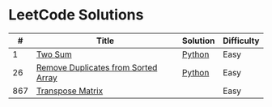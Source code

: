# LeetCode Solutions

| #    | Title                                             | Solution | Difficulty |
| ---- | ------------------------------------------------- | -----| ---- |
| 1    | [Two Sum](https://leetcode.com/problems/two-sum/) |[Python](https://github.com/shazzad-hasan/LeetCode/blob/main/python/Two_Sum.py)   | Easy |
| 26 | [Remove Duplicates from Sorted Array](https://leetcode.com/problems/remove-duplicates-from-sorted-array/) | [Python](https://github.com/shazzad-hasan/LeetCode/blob/main/python/Remove_Duplicates.py) | Easy |
| 867 | [Transpose Matrix](https://leetcode.com/problems/transpose-matrix/) |  | Easy |

